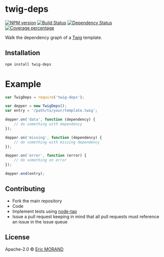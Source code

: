 # twig-deps
[![NPM version][npm-image]][npm-url] [![Build Status][travis-image]][travis-url] [![Dependency Status][daviddm-image]][daviddm-url] [![Coverage percentage][coveralls-image]][coveralls-url]

Walk the dependency graph of a [Twig](http://twig.sensiolabs.org/)
template.

## Installation

```bash
npm install twig-deps
```

# Example

``` js
var TwigDeps = require('twig-deps');

var depper = new TwigDeps();
var entry = '/path/to/your/template.twig';

depper.on('data', function (dependency) {
    // do something with dependency
});

depper.on('missing', function (dependency) {
    // do something with missing dependency
});

depper.on('error', function (error) {
    // do something on error
});

depper.end(entry);
```

## Contributing

* Fork the main repository
* Code
* Implement tests using [node-tap](https://github.com/tapjs/node-tap)
* Issue a pull request keeping in mind that all pull requests must reference an issue in the issue queue

## License

Apache-2.0 © [Eric MORAND]()

[npm-image]: https://badge.fury.io/js/twig-deps.svg
[npm-url]: https://npmjs.org/package/twig-deps
[travis-image]: https://travis-ci.org/ericmorand/twig-deps.svg?branch=master
[travis-url]: https://travis-ci.org/ericmorand/twig-deps
[daviddm-image]: https://david-dm.org/ericmorand/twig-deps.svg?theme=shields.io
[daviddm-url]: https://david-dm.org/ericmorand/twig-deps
[coveralls-image]: https://coveralls.io/repos/github/ericmorand/twig-deps/badge.svg
[coveralls-url]: https://coveralls.io/github/ericmorand/twig-deps
